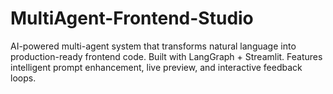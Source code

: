 # MultiAgent-Frontend-Studio
AI-powered multi-agent system that transforms natural language into production-ready frontend code. Built with LangGraph + Streamlit. Features intelligent prompt enhancement, live preview, and interactive feedback loops.
